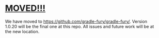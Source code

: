 # [MOVED!!!](https://github.com/gradle-fury/gradle-fury/)

We have moved to https://github.com/gradle-fury/gradle-fury/.
Version 1.0.20 will be the final one at this repo. All issues and future
work will be at the new location.

